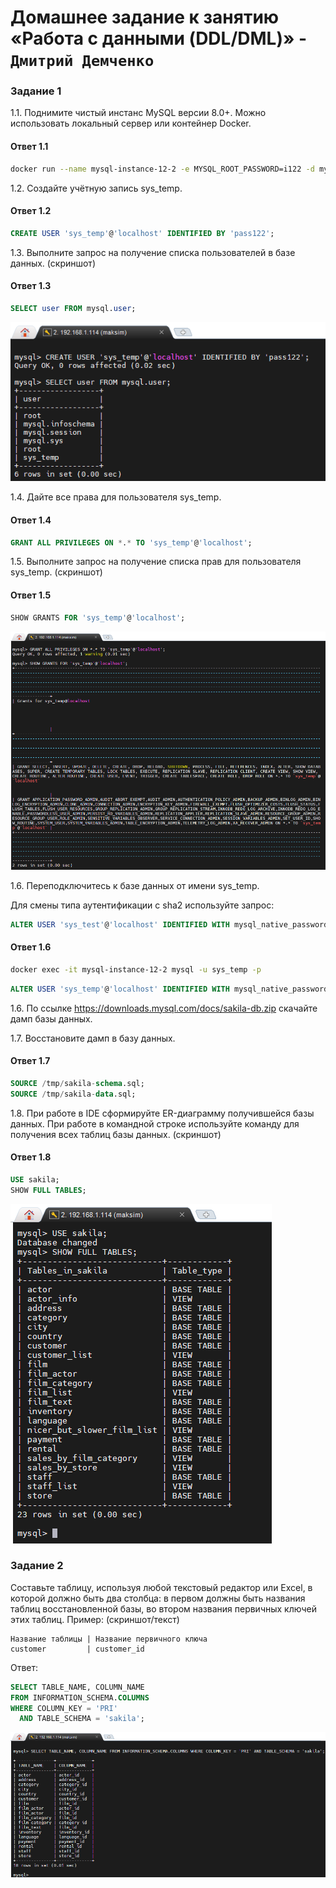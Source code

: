 # Домашнее задание к занятию «Работа с данными (DDL/DML)»  - `Дмитрий Демченко`

### Задание 1
1.1. Поднимите чистый инстанс MySQL версии 8.0+. Можно использовать локальный сервер или контейнер Docker.

#### Ответ 1.1

```bash
docker run --name mysql-instance-12-2 -e MYSQL_ROOT_PASSWORD=i122 -d mysql:8.0
```

1.2. Создайте учётную запись sys_temp.

#### Ответ 1.2

```sql
CREATE USER 'sys_temp'@'localhost' IDENTIFIED BY 'pass122';
```

1.3. Выполните запрос на получение списка пользователей в базе данных. (скриншот)

#### Ответ 1.3

```sql
SELECT user FROM mysql.user;
```

![](img/b1.png)

1.4. Дайте все права для пользователя sys_temp.

#### Ответ 1.4

```sql
GRANT ALL PRIVILEGES ON *.* TO 'sys_temp'@'localhost';
```

1.5. Выполните запрос на получение списка прав для пользователя sys_temp. (скриншот)

#### Ответ 1.5

```sql
SHOW GRANTS FOR 'sys_temp'@'localhost';
```

![](img/b2.png)

1.6. Переподключитесь к базе данных от имени sys_temp.

Для смены типа аутентификации с sha2 используйте запрос: 
```sql
ALTER USER 'sys_test'@'localhost' IDENTIFIED WITH mysql_native_password BY 'password';
```

#### Ответ 1.6

```bash
docker exec -it mysql-instance-12-2 mysql -u sys_temp -p
```

```sql
ALTER USER 'sys_temp'@'localhost' IDENTIFIED WITH mysql_native_password BY 'pass122';
```

1.6. По ссылке https://downloads.mysql.com/docs/sakila-db.zip скачайте дамп базы данных.

1.7. Восстановите дамп в базу данных.

#### Ответ 1.7

```sql
SOURCE /tmp/sakila-schema.sql;
SOURCE /tmp/sakila-data.sql;
```

1.8. При работе в IDE сформируйте ER-диаграмму получившейся базы данных. При работе в командной строке используйте команду для получения всех таблиц базы данных. (скриншот)

#### Ответ 1.8

```sql
USE sakila;
SHOW FULL TABLES;
```
![](img/b3.png)


### Задание 2
Составьте таблицу, используя любой текстовый редактор или Excel, в которой должно быть два столбца: в первом должны быть названия таблиц восстановленной базы, во втором названия первичных ключей этих таблиц. Пример: (скриншот/текст)
```
Название таблицы | Название первичного ключа
customer         | customer_id
```

Ответ:

```sql
SELECT TABLE_NAME, COLUMN_NAME 
FROM INFORMATION_SCHEMA.COLUMNS
WHERE COLUMN_KEY = 'PRI' 
  AND TABLE_SCHEMA = 'sakila';
```

![](img/b4.png)